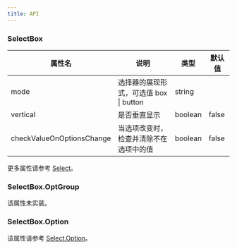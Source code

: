 ```yaml
---
title: API
---
```


### SelectBox

| 属性名 | 说明                                    | 类型    | 默认值 |
| -------- | --------------------------------------- | ------- | ------ |
| mode     | 选择器的展现形式，可选值 box \| button | string  |        |
| vertical | 是否垂直显示                            | boolean | false  |
| checkValueOnOptionsChange | 当选项改变时，检查并清除不在选项中的值  | boolean | false |

更多属性请参考 [Select](/zh/procmp/data-entry/select/#Select)。

### SelectBox.OptGroup

该属性未实装。

### SelectBox.Option

该属性请参考 [Select.Option](/zh/procmp/data-entry/select/#Select.Option)。

<style>
.code-box-demo .c7n-pro-select-box {
  margin-bottom: .1rem;
}
</style>
